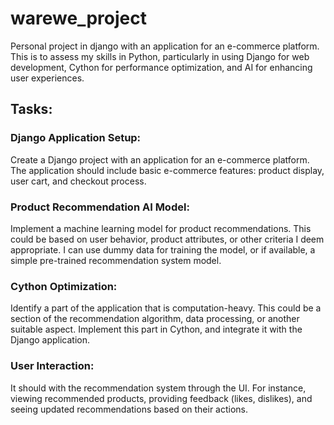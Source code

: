 # warewe_project
Personal project in django with an application for an e-commerce platform. This is to assess my skills in Python, particularly in using Django for web development, Cython for performance optimization, and AI for enhancing user experiences.


## Tasks:

### Django Application Setup:
Create a Django project with an application for an e-commerce platform.
The application should include basic e-commerce features: product display, user cart, and checkout process.

### Product Recommendation AI Model:
Implement a machine learning model for product recommendations. This could be based on user behavior, product attributes, or other criteria I deem appropriate.
I can use dummy data for training the model, or if available, a simple pre-trained recommendation system model.

### Cython Optimization:
Identify a part of the application that is computation-heavy. This could be a section of the recommendation algorithm, data processing, or another suitable aspect. Implement this part in Cython, and integrate it with the Django application.

### User Interaction:
It should with the recommendation system through the UI. For instance, viewing recommended products, providing feedback (likes, dislikes), and seeing updated recommendations based on their actions.
